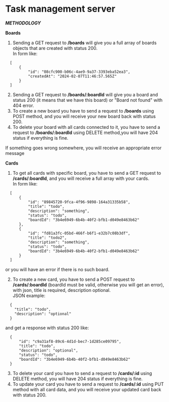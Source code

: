 # Task management server

**_METHODOLOGY_**


**Boards** </br>

1. Sending a GET request to **/boards** will give you a full array of boards objects that are created with status 200.</br>
In form like:
  ```
    [
        {
            "id": "08cfc900-b06c-4ae9-9a37-3393eba52ea3",
            "createdAt": "2024-02-07T11:46:57.565Z"
        }
    ]
  ```

2. Sending a GET request to **/boards/:boardId** will give you a board and status 200 (it means that we have this board) or "Board not found" with 404 error.</br>
3. To create a new board you have to send a request to **/boards** using POST method, and you will receive your new board back with status 200.
4. To delete your board with all cards connected to it, you have to send a request to **/boards/:boardId** using DELETE method,you will have 204 status if everything is fine.

If something goes wrong somewhere, you will receive an appropriate error message

**Cards** </br>

1. To get all cards with specific board, you have to send a GET request to **/cards/:boardId**, and you will receive a full array with your cards.</br>
In form like:
```
  [
      {
          "id": "89845720-9fca-4f96-9898-164a31335b58",
          "title": "todo",
          "description": "something",
          "status": "todo",
          "boardId": "3b4e6949-6b4b-40f2-bfb1-d049e8463b62"
      },
      {
          "id": "fd81a3fc-05bd-466f-b6f1-e32b7c08b3df",
          "title": "todo2",
          "description": "something",
          "status": "todo",
          "boardId": "3b4e6949-6b4b-40f2-bfb1-d049e8463b62"
      }
  ]
```
or you will have an error if there is no such board.

2. To create a new card, you have to send a POST request to **/cards/:boardId** (boardId must be valid, otherwise you will get an error), with json, title is required, description optional.</br>
JSON example:
```
  {
    "title": "todo",
    "description": "optional"
  }
```
and get a response with status 200 like: 
```
  {
      "id": "c9a31af8-89c6-4d1d-bec7-1d285ce09795",
      "title": "todo",
      "description": "optional",
      "status": "todo",
      "boardId": "3b4e6949-6b4b-40f2-bfb1-d049e8463b62"
  }
```
3. To delete your card you have to send a request to **/cards/:id** using DELETE method, you will have 204 status if everything is fine.
4. To update your card you have to send a request to **/cards/:id** using PUT method with all card data, and you will receive your updated card back with status 200.

